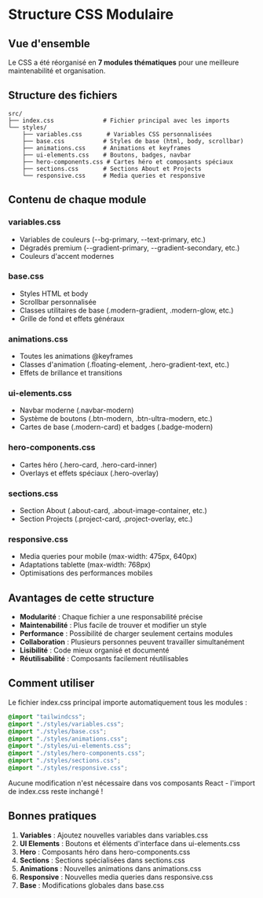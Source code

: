 # Structure CSS Modulaire

## Vue d'ensemble

Le CSS a été réorganisé en **7 modules thématiques** pour une meilleure maintenabilité et organisation.

## Structure des fichiers

```
src/
├── index.css              # Fichier principal avec les imports
└── styles/
    ├── variables.css       # Variables CSS personnalisées
    ├── base.css           # Styles de base (html, body, scrollbar)
    ├── animations.css     # Animations et keyframes
    ├── ui-elements.css    # Boutons, badges, navbar
    ├── hero-components.css # Cartes héro et composants spéciaux
    ├── sections.css       # Sections About et Projects
    └── responsive.css     # Media queries et responsive
```

## Contenu de chaque module

### variables.css
- Variables de couleurs (--bg-primary, --text-primary, etc.)
- Dégradés premium (--gradient-primary, --gradient-secondary, etc.)
- Couleurs d'accent modernes

### base.css
- Styles HTML et body
- Scrollbar personnalisée
- Classes utilitaires de base (.modern-gradient, .modern-glow, etc.)
- Grille de fond et effets généraux

### animations.css
- Toutes les animations @keyframes
- Classes d'animation (.floating-element, .hero-gradient-text, etc.)
- Effets de brillance et transitions

### ui-elements.css
- Navbar moderne (.navbar-modern)
- Système de boutons (.btn-modern, .btn-ultra-modern, etc.)
- Cartes de base (.modern-card) et badges (.badge-modern)

### hero-components.css
- Cartes héro (.hero-card, .hero-card-inner)
- Overlays et effets spéciaux (.hero-overlay)

### sections.css
- Section About (.about-card, .about-image-container, etc.)
- Section Projects (.project-card, .project-overlay, etc.)

### responsive.css
- Media queries pour mobile (max-width: 475px, 640px)
- Adaptations tablette (max-width: 768px)
- Optimisations des performances mobiles

## Avantages de cette structure

- **Modularité** : Chaque fichier a une responsabilité précise
- **Maintenabilité** : Plus facile de trouver et modifier un style
- **Performance** : Possibilité de charger seulement certains modules
- **Collaboration** : Plusieurs personnes peuvent travailler simultanément
- **Lisibilité** : Code mieux organisé et documenté
- **Réutilisabilité** : Composants facilement réutilisables

## Comment utiliser

Le fichier index.css principal importe automatiquement tous les modules :

```css
@import "tailwindcss";
@import "./styles/variables.css";
@import "./styles/base.css";
@import "./styles/animations.css";
@import "./styles/ui-elements.css";
@import "./styles/hero-components.css";
@import "./styles/sections.css";
@import "./styles/responsive.css";
```

Aucune modification n'est nécessaire dans vos composants React - l'import de index.css reste inchangé !

## Bonnes pratiques

1. **Variables** : Ajoutez nouvelles variables dans variables.css
2. **UI Elements** : Boutons et éléments d'interface dans ui-elements.css
3. **Hero** : Composants héro dans hero-components.css
4. **Sections** : Sections spécialisées dans sections.css
5. **Animations** : Nouvelles animations dans animations.css 
6. **Responsive** : Nouvelles media queries dans responsive.css
7. **Base** : Modifications globales dans base.css
